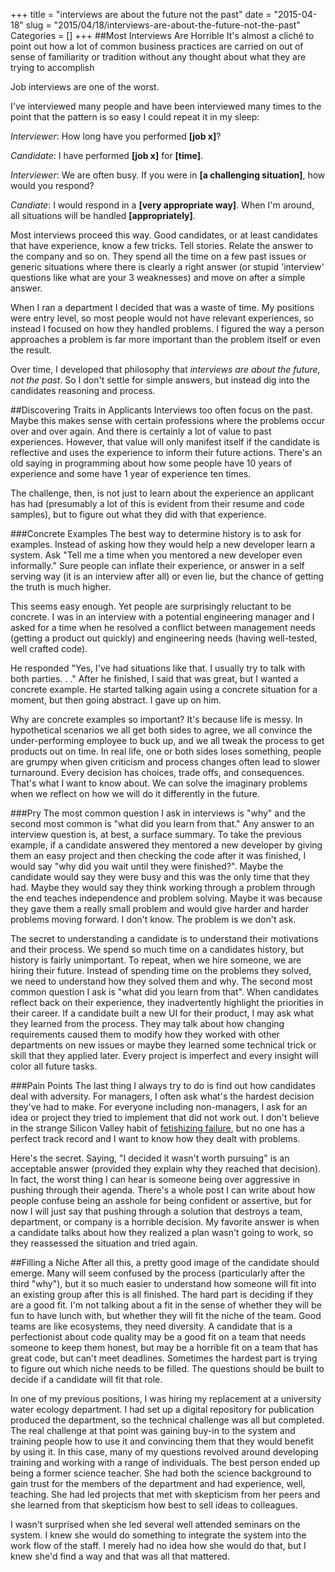 +++
title = "interviews are about the future not the past"
date = "2015-04-18"
slug = "2015/04/18/interviews-are-about-the-future-not-the-past"
Categories = []
+++
##Most Interviews Are Horrible
It's almost a cliché to point out how a lot of common business practices are carried on out of sense of familiarity or tradition without any thought about what they are trying to accomplish

Job interviews are one of the worst.

I've interviewed many people and have been interviewed many times to the point that the pattern is so easy I could repeat it in my sleep:

_Interviewer_: How long have you performed __[job x]__?

_Candidate_: I have performed __[job x]__ for __[time]__.

_Interviewer_: We are often busy. If you were in __[a challenging situation]__, how would you respond?

_Candiate_: I would respond in a __[very appropriate way]__. When I'm around, all situations will be handled __[appropriately]__.

Most interviews proceed this way. Good candidates, or at least candidates that have experience, know a few tricks. Tell stories. Relate the answer to the company and so on. They spend all the time on a few past issues or generic situations where there is clearly a right answer (or stupid 'interview' questions like what are your 3 weaknesses) and move on after a simple answer.

When I ran a department I decided that was a waste of time. My positions were entry level, so most people would not have relevant experiences, so instead I focused on how they handled problems. I figured the way a person approaches a problem is far more important than the problem itself or even the result.

Over time, I developed that philosophy that _interviews are about the future, not the past_. So I don't settle for simple answers, but instead dig into the candidates reasoning and process.

##Discovering Traits in Applicants
Interviews too often focus on the past. Maybe this makes sense with certain professions where the problems occur over and over again.
And there is certainly a lot of value to past experiences.
However, that value will only manifest itself if the candidate is reflective and uses the experience to inform their future actions.
There's an old saying in programming about how some people have 10 years of experience and some have 1 year of experience ten times.

The challenge, then, is not just to learn about the experience an applicant has had (presumably a lot of this is evident from their resume and code samples), but to figure out what they did with that experience.

###Concrete Examples
The best way to determine history is to ask for examples. Instead of asking how they would help a new developer learn a system. Ask "Tell me a time when you mentored a new developer even informally." Sure people can inflate their experience, or answer in a self serving way (it is an interview after all) or even lie, but the chance of getting the truth is much higher.

This seems easy enough. Yet people are surprisingly reluctant to be concrete. I was in an interview with a potential engineering manager and I asked for a time when he resolved a conflict between management needs (getting a product out quickly) and engineering needs (having well-tested, well crafted code).

He responded "Yes, I've had situations like that. I usually try to talk with both parties. . ." 
After he finished, I said that was great, but I wanted a concrete example.
He started talking again using a concrete situation for a moment, but then going abstract.
I gave up on him.

Why are concrete examples so important?
It's because life is messy. In hypothetical scenarios we all get both sides to agree, we all convince the under-performing employee to buck up, and we all tweak the process to get products out on time. 
In real life, one or both sides loses something, people are grumpy when given criticism and process changes often lead to slower turnaround.
Every decision has choices, trade offs, and consequences.
That's what I want to know about.
We can solve the imaginary problems when we reflect on how we will do it differently in the future.

###Pry
The most common question I ask in interviews is "why" and the second most common is "what did you learn from that."
Any answer to an interview question is, at best, a surface summary.
To take the previous example, if a candidate answered they mentored a new developer by giving them an easy project and then checking the code after it was finished, I would say "why did you wait until they were finished?".
Maybe the candidate would say they were busy and this was the only time that they had.
Maybe they would say they think working through a problem through the end teaches independence and problem solving.
Maybe it was because they gave them a really small problem and would give harder and harder problems moving forward.
I don't know.
The problem is we don't ask.

The secret to understanding a candidate is to understand their motivations and their process.
We spend so much time on a candidates history, but history is fairly unimportant.
To repeat, when we hire someone, we are hiring their future.
Instead of spending time on the problems they solved, we need to understand how they solved them and why.
The second most common question I ask is "what did you learn from that".
When candidates reflect back on their experience, they inadvertently highlight the priorities in their career.
If a candidate built a new UI for their product, I may ask what they learned from the process.
They may talk about how changing requirements caused them to modify how they worked with other departments on new issues or maybe they learned some technical trick or skill that they applied later.
Every project is imperfect and every insight will color all future tasks.

###Pain Points
The last thing I always try to do is find out how candidates deal with adversity.
For managers, I often ask what's the hardest decision they've had to make.
For everyone including non-managers, I ask for an idea or project they tried to implement that did not work out.
I don't believe in the strange Silicon Valley habit of [fetishizing failure](http://nymag.com/daily/intelligencer/2014/03/silicon-valley-failure-fetish.html), but no one has a perfect track record and I want to know how they dealt with problems.

Here's the secret.
Saying, "I decided it wasn't worth pursuing" is an acceptable answer (provided they explain why they reached that decision).
In fact, the worst thing I can hear is someone being over aggressive in pushing through their agenda.
There's a whole post I can write about how people confuse being an asshole for being confident or assertive, but for now I will just say that pushing through a solution that destroys a team, department, or company is a horrible decision.
My favorite answer is when a candidate talks about how they realized a plan wasn't going to work, so they reassessed the situation and tried again.

##Filling a Niche
After all this, a pretty good image of the candidate should emerge.
Many will seem confused by the process (particularly after the third "why"), but it so much easier to understand how someone will fit into an existing group after this is all finished.
The hard part is deciding if they are a good fit.
I'm not talking about a fit in the sense of whether they will be fun to have lunch with, but whether they will fit the niche of the team.
Good teams are like ecosystems, they need diversity.
A candidate that is a perfectionist about code quality may be a good fit on a team that needs someone to keep them honest, but may be a horrible fit on a team that has great code, but can't meet deadlines.
Sometimes the hardest part is trying to figure out which niche needs to be filled.
The questions should be built to decide if a candidate will fit that role.

In one of my previous positions, I was hiring my replacement at a university water ecology department.
I had set up a digital repository for publication produced the department, so the technical challenge was all but completed.
The real challenge at that point was gaining buy-in to the system and training people how to use it and convincing them that they would benefit by using it.
In this case, many of my questions revolved around developing training and working with a range of individuals.
The best person ended up being a former science teacher.
She had both the science background to gain trust for the members of the department and had experience, well, teaching.
She had led projects that met with skepticism from her peers and she learned from that skepticism how best to sell ideas to colleagues.

I wasn't surprised when she led several well attended seminars on the system.
I knew she would do something to integrate the system into the work flow of the staff.
I merely had no idea how she would do that, but I knew she'd find a way and that was all that mattered.
